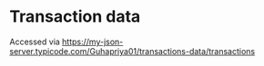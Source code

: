 # Transaction data 

Accessed via https://my-json-server.typicode.com/Guhapriya01/transactions-data/transactions
